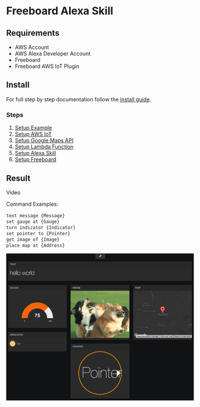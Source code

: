 # Freeboard Alexa Skill

## Requirements
- AWS Account
- AWS Alexa Developer Account
- Freeboard
- Freeboard AWS IoT Plugin


## Install

For full step by step documentation follow the [install guide](https://github.com/iamfiscus/freeboard-alexa-skill/blob/master/docs/INSTALL.md).

### Steps

1. [Setup Example](https://github.com/iamfiscus/freeboard-alexa-skill/blob/master/docs/INSTALL.md#setup-example)
2. [Setup AWS IoT](https://github.com/iamfiscus/freeboard-alexa-skill/blob/master/docs/INSTALL.md#setup-aws-iot)
3. [Setup Google Maps API](https://github.com/iamfiscus/freeboard-alexa-skill/blob/master/docs/INSTALL.md#setup-google-maps-api)
4. [Setup Lambda Function](https://github.com/iamfiscus/freeboard-alexa-skill/blob/master/docs/INSTALL.md#setup-lambda-function)
5. [Setup Alexa Skill](https://github.com/iamfiscus/freeboard-alexa-skill/blob/master/docs/INSTALL.md#setup-alexa-skill)
6. [Setup Freeboard](https://github.com/iamfiscus/freeboard-alexa-skill/blob/master/docs/INSTALL.md#setup-freeboard)

## Result

Video

Command Examples:
```
text message {Message}
set gauge at {Gauge}
turn indicator {Indicator}
set pointer to {Pointer}
get image of {Image}
place map at {Address}
```

![Result](https://github.com/iamfiscus/freeboard-alexa-skill/raw/master/docs/images/result.png "Result")
